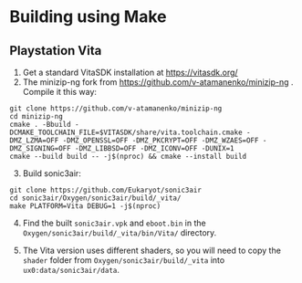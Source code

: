 # Building using Make

## Playstation Vita
1. Get a standard VitaSDK installation at https://vitasdk.org/
2. The minizip-ng fork from https://github.com/v-atamanenko/minizip-ng . Compile it this way:
```
git clone https://github.com/v-atamanenko/minizip-ng
cd minizip-ng
cmake . -Bbuild -DCMAKE_TOOLCHAIN_FILE=$VITASDK/share/vita.toolchain.cmake -DMZ_LZMA=OFF -DMZ_OPENSSL=OFF -DMZ_PKCRYPT=OFF -DMZ_WZAES=OFF -DMZ_SIGNING=OFF -DMZ_LIBBSD=OFF -DMZ_ICONV=OFF -DUNIX=1
cmake --build build -- -j$(nproc) && cmake --install build
```
3. Build sonic3air:
```
git clone https://github.com/Eukaryot/sonic3air
cd sonic3air/Oxygen/sonic3air/build/_vita/
make PLATFORM=Vita DEBUG=1 -j$(nproc)
```
4. Find the built `sonic3air.vpk` and `eboot.bin` in the `Oxygen/sonic3air/build/_vita/bin/Vita/` directory.

5. The Vita version uses different shaders, so you will need to copy the `shader` folder from `Oxygen/sonic3air/build/_vita` into `ux0:data/sonic3air/data`.